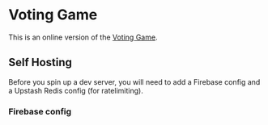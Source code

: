 # Voting Game

This is an online version of the [Voting Game](https://www.amazon.com/Player-Ten-Voting-Game-Friends/dp/B00PJKCXJC).

## Self Hosting

Before you spin up a dev server, you will need to add a Firebase config and a Upstash Redis config (for ratelimiting).

### Firebase config
